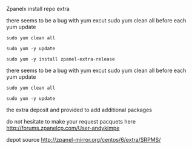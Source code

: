 Zpanelx install repo extra

there seems to be a bug with yum excut sudo yum clean all before each yum update

<code>sudo yum clean all</code>

<code>sudo yum -y update</code>


<code>sudo yum -y install zpanel-extra-release</code>

there seems to be a bug with yum excut sudo yum clean all before each yum update

<code>sudo yum clean all</code>

<code>sudo yum -y update</code>


the extra deposit and provided to add additional packages

do not hesitate to make your request pacquets here http://forums.zpanelcp.com/User-andykimpe

depot source http://zpanel-mirror.org/centos/6/extra/SRPMS/
